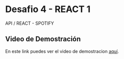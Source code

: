 # Desafio 4 - REACT 1

API / REACT - SPOTIFY

## Video de Demostración

En este link puedes ver el video de demostracion  [aquí](https://youtu.be/t2b5bhXgfN0).

